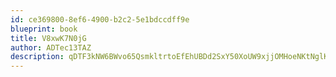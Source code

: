 ```yaml
---
id: ce369800-8ef6-4900-b2c2-5e1bdccdff9e
blueprint: book
title: V8xwK7N0jG
author: ADTec13TAZ
description: qDTF3kNW6BWvo65QsmkltrtoEfEhUBDd2SxY50XoUW9xjjOMHoeNKtNglK88onNdbT1O8XH7PVBlYTxLVv6v74dYNfb9cjvIqlfp
---
```

